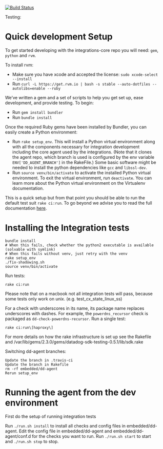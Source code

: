 [![Build Status](https://travis-ci.org/StackVista/sts-agent-integrations-core.svg?branch=master)](https://travis-ci.org/StackVista/sts-agent-integrations-core)

Testing:

# Quick development Setup

To get started developing with the integrations-core repo you will need: `gem`,  `python` and `rvm`.

To install rvm: 
- Make sure you have xcode and accepted the license: `sudo xcode-select --install`
- Run `curl -L https://get.rvm.io | bash -s stable --auto-dotfiles --autolibs=enable --ruby`

We’ve written a gem and a set of scripts to help you get set up, ease development, and provide testing. To begin:

- Run `gem install bundler`
- Run `bundle install`

Once the required Ruby gems have been installed by Bundler, you can easily create a Python environment:

- Run `rake setup_env`. This will install a Python virtual environment along
  with all the components necessary for integration development including the
  core agent used by the integrations. (Note that it clones the agent repo, which branch is used is configured by the env variable `ENV['DD_AGENT_BRANCH']` in the RakeFile.)
  Some basic software might be needed to install the python dependencies like `gcc` and `libssl-dev`.
- Run `source venv/bin/activate` to activate the installed Python virtual
  environment. To exit the virtual environment, run `deactivate`. You can learn
  more about the Python virtual environment on the Virtualenv documentation.

This is a quick setup but from that point you should be able to run the default test suit `rake ci:run`.
To go beyond we advise you to read the full documentation [here](http://docs.datadoghq.com/guides/integration_sdk/).

# Installing the Integration tests

    bundle install
    # When this fails, check whether the python2 executable is available (solvable with symlink)
    # When this fails without venv, just retry with the venv
    rake setup_env
    ./fix-shadowing.sh
    source venv/bin/activate

Run tests:

    rake ci:run

Please note that on a macbook not all integration tests will pass, because some tests only work on unix. (e.g. test_cx_state_linux_ss)

For a check with underscores in its name, its package name replaces underscores with dashes. For example, the `powerdns_recursor` check is packaged as `dd-check-powerdns-recursor`.
Run a single test:

    rake ci:run\[haproxy\]

For more details on how the rake infrastructure is set up see the Rakefile and /var/lib/gems/2.3.0/gems/datadog-sdk-testing-0.5.1/lib/sdk.rake

Switching dd-agent branches:

    Update the branch in .travis-ci
    Update the branch in Rakefile
    rm -rf embedded/dd-agent
    Rerun setup_env

# Running the agent from the dev environment

First do the setup of running integration tests

Run `./run.sh install` to install all checks and config files in embedded/dd-agent.
Edit the config file in embedded/dd-agent and embedded/dd-agent/conf.d for the checks you want to run.
Run `./run.sh start` to start and `./run.sh stop` to stop.

